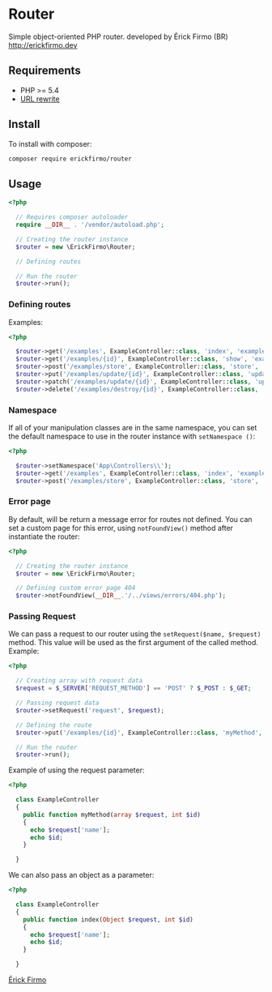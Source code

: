 # Router
Simple object-oriented PHP router. developed by Érick Firmo (BR) http://erickfirmo.dev


## Requirements
- PHP >= 5.4
- <a href="https://github.com/erickfirmo/.htaccess/blob/master/.htaccess" target="_blank">URL rewrite</a>


## Install
To install with composer:


```sh
composer require erickfirmo/router
```


## Usage
```php
<?php

  // Requires composer autoloader
  require __DIR__ . '/vendor/autoload.php';

  // Creating the router instance
  $router = new \ErickFirmo\Router;

  // Defining routes

  // Run the router
  $router->run();

```

### Defining routes
Examples:
```php
<?php

  $router->get('/examples', ExampleController::class, 'index', 'examples.index');
  $router->get('/examples/{id}', ExampleController::class, 'show', 'examples.show');
  $router->post('/examples/store', ExampleController::class, 'store', 'examples.store');
  $router->put('/examples/update/{id}', ExampleController::class, 'update', 'examples.update');
  $router->patch('/examples/update/{id}', ExampleController::class, 'update', 'examples.update');
  $router->delete('/examples/destroy/{id}', ExampleController::class, 'delete', 'examples.destroy');

```

### Namespace
If all of your manipulation classes are in the same namespace, you can set the default namespace to use in the router instance with `setNamespace ()`:

```php
<?php

  $router->setNamespace('App\Controllers\\');
  $router->get('/examples', ExampleController::class, 'index', 'examples.index');
  $router->post('/examples/store', ExampleController::class, 'store', 'examples.store');

```

### Error page
By default, will be return a message error for routes not defined. You can set a custom page for this error, using `notFoundView()` method after instantiate the router:
```php
<?php

  // Creating the router instance
  $router = new \ErickFirmo\Router;

  // Defining custom error page 404
  $router->notFoundView(__DIR__.'/../views/errors/404.php');

```
### Passing Request
We can pass a request to our router using the `setRequest($name, $request)` method. This value will be used as the first argument of the called method. Example:
```php
<?php

  // Creating array with request data
  $request = $_SERVER['REQUEST_METHOD'] == 'POST' ? $_POST : $_GET;

  // Passing request data
  $router->setRequest('request', $request);

  // Defining the route
  $router->put('/examples/{id}', ExampleController::class, 'myMethod', 'examples.myMethod');

  // Run the router
  $router->run();

```

Example of using the request parameter:
```php
<?php

  class ExampleController
  {
    public function myMethod(array $request, int $id)
    {
      echo $request['name'];
      echo $id;
    }

  }

```

We can also pass an object as a parameter:

```php
<?php

  class ExampleController
  {
    public function index(Object $request, int $id)
    {
      echo $request['name'];
      echo $id;
    }

  }

```


<!--## License -->


<a href="https://erickfirmo.dev" target="_blank">Érick Firmo</a>
